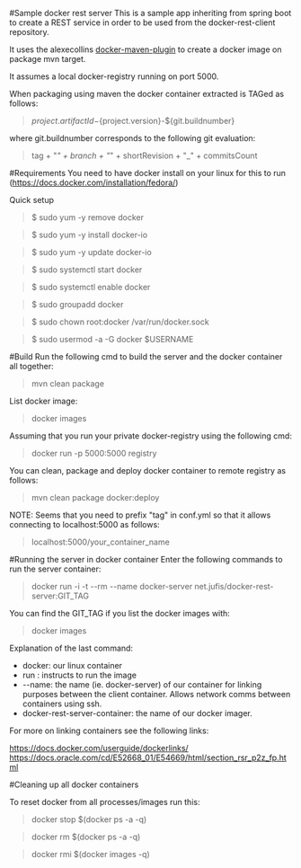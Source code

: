 #Sample docker rest server
This is a sample app inheriting from spring boot to create a REST service in order to be used from the docker-rest-client repository.

It uses the alexecollins [docker-maven-plugin](https://github.com/alexec/docker-maven-plugin "docker-maven-plugin") to create a docker image on package mvn target. 

It assumes a local docker-registry running on port 5000.

When packaging using maven the docker container extracted is TAGed as follows:

> ${project.artifactId}-${project.version}-${git.buildnumber}

where git.buildnumber corresponds to the following git evaluation:

> tag + "_" + branch + "_" + shortRevision + "_" + commitsCount

#Requirements
You need to have docker install on your linux for this to run (https://docs.docker.com/installation/fedora/)

Quick setup

>$ sudo yum -y remove docker

>$ sudo yum -y install docker-io

>$ sudo yum -y update docker-io

>$ sudo systemctl start docker

>$ sudo systemctl enable docker

>$ sudo groupadd docker

>$ sudo chown root:docker /var/run/docker.sock

>$ sudo usermod -a -G docker $USERNAME

#Build
Run the following cmd to build the server and the docker container all together:

> mvn clean package

List docker image:

>docker images

Assuming that you run your private docker-registry using the following cmd:

>docker run -p 5000:5000 registry

You can clean, package and deploy docker container to remote registry as follows:

>mvn clean package docker:deploy

NOTE: Seems that you need to prefix "tag" in conf.yml so that it allows connecting to localhost:5000 as follows:

> localhost:5000/your_container_name

#Running the server in docker container
Enter the following commands to run the server container:

> docker run -i -t --rm --name docker-server net.jufis/docker-rest-server:GIT_TAG

You can find the GIT_TAG if you list the docker images with:

> docker images

Explanation of the last command:

* docker: our linux container
* run   : instructs to run the image 
* --name: the name (ie. docker-server) of our container for linking purposes between the client container. Allows network comms between containers using ssh.
* docker-rest-server-container: the name of our docker imager.

For more on linking containers see the following links:

<a href=https://docs.docker.com/userguide/dockerlinks/>https://docs.docker.com/userguide/dockerlinks/</a>
<br/>
<a href=https://docs.oracle.com/cd/E52668_01/E54669/html/section_rsr_p2z_fp.html>https://docs.oracle.com/cd/E52668_01/E54669/html/section_rsr_p2z_fp.html</a>

#Cleaning up all docker containers

To reset docker from all processes/images run this:

> docker stop $(docker ps -a -q)

>docker rm $(docker ps -a -q)

>docker rmi $(docker images -q)